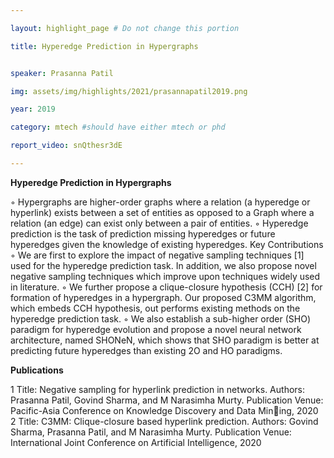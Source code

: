 ```yaml
---

layout: highlight_page # Do not change this portion

title: Hyperedge Prediction in Hypergraphs


speaker: Prasanna Patil

img: assets/img/highlights/2021/prasannapatil2019.png

year: 2019

category: mtech #should have either mtech or phd

report_video: snQthesr3dE

---
```


**Hyperedge Prediction in Hypergraphs**

◦ Hypergraphs are higher-order graphs where a relation (a hyperedge or hyperlink) exists
between a set of entities as opposed to a Graph where a relation (an edge) can exist only
between a pair of entities.
◦ Hyperedge prediction is the task of prediction missing hyperedges or future hyperedges given
the knowledge of existing hyperedges.
Key Contributions
◦ We are first to explore the impact of negative sampling techniques [1] used for the hyperedge
prediction task. In addition, we also propose novel negative sampling techniques which
improve upon techniques widely used in literature.
◦ We further propose a clique-closure hypothesis (CCH) [2] for formation of hyperedges in a
hypergraph. Our proposed C3MM algorithm, which embeds CCH hypothesis, out performs
existing methods on the hyperedge prediction task.
◦ We also establish a sub-higher order (SHO) paradigm for hyperedge evolution and propose
a novel neural network architecture, named SHONeN, which shows that SHO paradigm is
better at predicting future hyperedges than existing 2O and HO paradigms.

**Publications**

1 Title: Negative sampling for hyperlink prediction in networks.
Authors: Prasanna Patil, Govind Sharma, and M Narasimha Murty.
Publication Venue: Pacific-Asia Conference on Knowledge Discovery and Data Mining, 2020
2 Title: C3MM: Clique-closure based hyperlink prediction.
Authors: Govind Sharma, Prasanna Patil, and M Narasimha Murty.
Publication Venue: International Joint Conference on Artificial Intelligence, 2020
